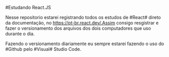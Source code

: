 #Estudando React.JS

Nesse repositorio estarei registrando todos os estudos de #React# direto da documentação, no https://pt-br.react.dev/.Assim consigo resgistrar e fazer o versionamento dos arquivos dos dois computadores que uso durante o dia.

Fazendo o versionamento diariamente eu sempre estarei fazendo o uso do #Github pelo #Visual# Studio Code.
